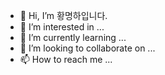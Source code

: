 - 👋 Hi, I’m 황명하입니다.
- 👀 I’m interested in ...
- 🌱 I’m currently learning ...
- 💞️ I’m looking to collaborate on ...
- 📫 How to reach me ...

<!---
Hwangmyeongha/Hwangmyeongha is a ✨ special ✨ repository because its `README.md` (this file) appears on your GitHub profile.
You can click the Preview link to take a look at your changes.
--->
